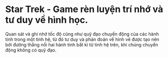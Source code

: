 # Star Trek - Game rèn luyện trí nhớ và tư duy về hình học. 
Quan sát và ghi nhớ tốc độ cũng như quỹ đạo chuyển động của các hành tinh trong một tinh hệ, từ đó tư duy và phán đoán về hình vẽ được tạo nên bởi đường thẳng nối hai hành tinh bất kì từ tinh hệ trên, khi chúng chuyển động không có quỹ đạo.

